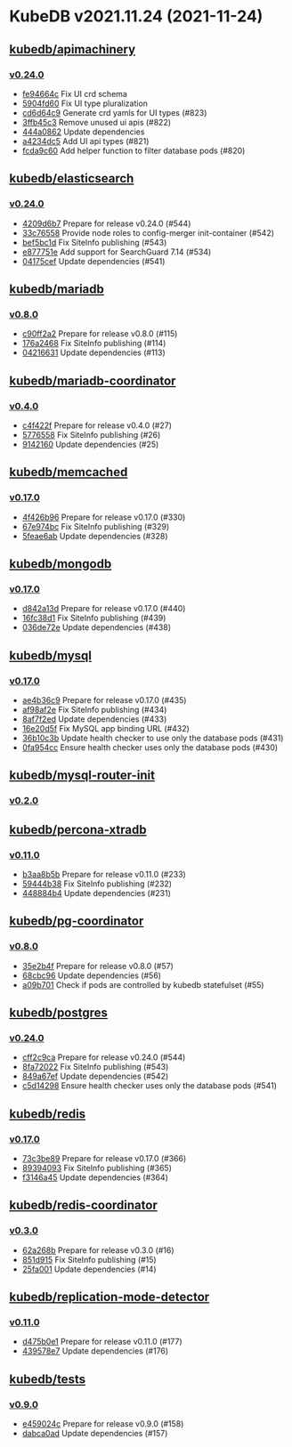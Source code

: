 # KubeDB v2021.11.24 (2021-11-24)


## [kubedb/apimachinery](https://github.com/kubedb/apimachinery)

### [v0.24.0](https://github.com/kubedb/apimachinery/releases/tag/v0.24.0)

- [fe94664c](https://github.com/kubedb/apimachinery/commit/fe94664c) Fix UI crd schema
- [5904fd60](https://github.com/kubedb/apimachinery/commit/5904fd60) Fix UI type pluralization
- [cd6d64c9](https://github.com/kubedb/apimachinery/commit/cd6d64c9) Generate crd yamls for UI types (#823)
- [3ffb45c3](https://github.com/kubedb/apimachinery/commit/3ffb45c3) Remove unused ui apis (#822)
- [444a0862](https://github.com/kubedb/apimachinery/commit/444a0862) Update dependencies
- [a4234dc5](https://github.com/kubedb/apimachinery/commit/a4234dc5) Add UI api types (#821)
- [fcda9c60](https://github.com/kubedb/apimachinery/commit/fcda9c60) Add helper function to filter database pods (#820)



## [kubedb/elasticsearch](https://github.com/kubedb/elasticsearch)

### [v0.24.0](https://github.com/kubedb/elasticsearch/releases/tag/v0.24.0)

- [4209d6b7](https://github.com/kubedb/elasticsearch/commit/4209d6b7) Prepare for release v0.24.0 (#544)
- [33c76558](https://github.com/kubedb/elasticsearch/commit/33c76558) Provide node roles to config-merger init-container (#542)
- [bef5bc1d](https://github.com/kubedb/elasticsearch/commit/bef5bc1d) Fix SiteInfo publishing (#543)
- [e877751e](https://github.com/kubedb/elasticsearch/commit/e877751e) Add support for SearchGuard 7.14 (#534)
- [04175cef](https://github.com/kubedb/elasticsearch/commit/04175cef) Update dependencies (#541)



## [kubedb/mariadb](https://github.com/kubedb/mariadb)

### [v0.8.0](https://github.com/kubedb/mariadb/releases/tag/v0.8.0)

- [c90ff2a2](https://github.com/kubedb/mariadb/commit/c90ff2a2) Prepare for release v0.8.0 (#115)
- [176a2468](https://github.com/kubedb/mariadb/commit/176a2468) Fix SiteInfo publishing (#114)
- [04216631](https://github.com/kubedb/mariadb/commit/04216631) Update dependencies (#113)



## [kubedb/mariadb-coordinator](https://github.com/kubedb/mariadb-coordinator)

### [v0.4.0](https://github.com/kubedb/mariadb-coordinator/releases/tag/v0.4.0)

- [c4f422f](https://github.com/kubedb/mariadb-coordinator/commit/c4f422f) Prepare for release v0.4.0 (#27)
- [5776558](https://github.com/kubedb/mariadb-coordinator/commit/5776558) Fix SiteInfo publishing (#26)
- [9142160](https://github.com/kubedb/mariadb-coordinator/commit/9142160) Update dependencies (#25)



## [kubedb/memcached](https://github.com/kubedb/memcached)

### [v0.17.0](https://github.com/kubedb/memcached/releases/tag/v0.17.0)

- [4f426b96](https://github.com/kubedb/memcached/commit/4f426b96) Prepare for release v0.17.0 (#330)
- [67e974bc](https://github.com/kubedb/memcached/commit/67e974bc) Fix SiteInfo publishing (#329)
- [5feae6ab](https://github.com/kubedb/memcached/commit/5feae6ab) Update dependencies (#328)



## [kubedb/mongodb](https://github.com/kubedb/mongodb)

### [v0.17.0](https://github.com/kubedb/mongodb/releases/tag/v0.17.0)

- [d842a13d](https://github.com/kubedb/mongodb/commit/d842a13d) Prepare for release v0.17.0 (#440)
- [16fc38d1](https://github.com/kubedb/mongodb/commit/16fc38d1) Fix SiteInfo publishing (#439)
- [036de72e](https://github.com/kubedb/mongodb/commit/036de72e) Update dependencies (#438)



## [kubedb/mysql](https://github.com/kubedb/mysql)

### [v0.17.0](https://github.com/kubedb/mysql/releases/tag/v0.17.0)

- [ae4b36c9](https://github.com/kubedb/mysql/commit/ae4b36c9) Prepare for release v0.17.0 (#435)
- [af98af2e](https://github.com/kubedb/mysql/commit/af98af2e) Fix SiteInfo publishing (#434)
- [8af7f2ed](https://github.com/kubedb/mysql/commit/8af7f2ed) Update dependencies (#433)
- [16e20d5f](https://github.com/kubedb/mysql/commit/16e20d5f) Fix MySQL app binding URL (#432)
- [36b10c3b](https://github.com/kubedb/mysql/commit/36b10c3b) Update health checker to use only the database pods (#431)
- [0fa954cc](https://github.com/kubedb/mysql/commit/0fa954cc) Ensure health checker uses only the database pods (#430)



## [kubedb/mysql-router-init](https://github.com/kubedb/mysql-router-init)

### [v0.2.0](https://github.com/kubedb/mysql-router-init/releases/tag/v0.2.0)




## [kubedb/percona-xtradb](https://github.com/kubedb/percona-xtradb)

### [v0.11.0](https://github.com/kubedb/percona-xtradb/releases/tag/v0.11.0)

- [b3aa8b5b](https://github.com/kubedb/percona-xtradb/commit/b3aa8b5b) Prepare for release v0.11.0 (#233)
- [59444b38](https://github.com/kubedb/percona-xtradb/commit/59444b38) Fix SiteInfo publishing (#232)
- [448884b4](https://github.com/kubedb/percona-xtradb/commit/448884b4) Update dependencies (#231)



## [kubedb/pg-coordinator](https://github.com/kubedb/pg-coordinator)

### [v0.8.0](https://github.com/kubedb/pg-coordinator/releases/tag/v0.8.0)

- [35e2b4f](https://github.com/kubedb/pg-coordinator/commit/35e2b4f) Prepare for release v0.8.0 (#57)
- [68cbc96](https://github.com/kubedb/pg-coordinator/commit/68cbc96) Update dependencies (#56)
- [a09b701](https://github.com/kubedb/pg-coordinator/commit/a09b701) Check if pods are controlled by kubedb statefulset (#55)



## [kubedb/postgres](https://github.com/kubedb/postgres)

### [v0.24.0](https://github.com/kubedb/postgres/releases/tag/v0.24.0)

- [cff2c9ca](https://github.com/kubedb/postgres/commit/cff2c9ca) Prepare for release v0.24.0 (#544)
- [8fa72022](https://github.com/kubedb/postgres/commit/8fa72022) Fix SiteInfo publishing (#543)
- [849a67ef](https://github.com/kubedb/postgres/commit/849a67ef) Update dependencies (#542)
- [c5d14298](https://github.com/kubedb/postgres/commit/c5d14298) Ensure health checker uses only the database pods (#541)



## [kubedb/redis](https://github.com/kubedb/redis)

### [v0.17.0](https://github.com/kubedb/redis/releases/tag/v0.17.0)

- [73c3be89](https://github.com/kubedb/redis/commit/73c3be89) Prepare for release v0.17.0 (#366)
- [89394093](https://github.com/kubedb/redis/commit/89394093) Fix SiteInfo publishing (#365)
- [f3146a45](https://github.com/kubedb/redis/commit/f3146a45) Update dependencies (#364)



## [kubedb/redis-coordinator](https://github.com/kubedb/redis-coordinator)

### [v0.3.0](https://github.com/kubedb/redis-coordinator/releases/tag/v0.3.0)

- [62a268b](https://github.com/kubedb/redis-coordinator/commit/62a268b) Prepare for release v0.3.0 (#16)
- [851d915](https://github.com/kubedb/redis-coordinator/commit/851d915) Fix SiteInfo publishing (#15)
- [25fa001](https://github.com/kubedb/redis-coordinator/commit/25fa001) Update dependencies (#14)



## [kubedb/replication-mode-detector](https://github.com/kubedb/replication-mode-detector)

### [v0.11.0](https://github.com/kubedb/replication-mode-detector/releases/tag/v0.11.0)

- [d475b0e1](https://github.com/kubedb/replication-mode-detector/commit/d475b0e1) Prepare for release v0.11.0 (#177)
- [439578e7](https://github.com/kubedb/replication-mode-detector/commit/439578e7) Update dependencies (#176)



## [kubedb/tests](https://github.com/kubedb/tests)

### [v0.9.0](https://github.com/kubedb/tests/releases/tag/v0.9.0)

- [e459024c](https://github.com/kubedb/tests/commit/e459024c) Prepare for release v0.9.0 (#158)
- [dabca0ad](https://github.com/kubedb/tests/commit/dabca0ad) Update dependencies (#157)



